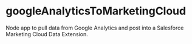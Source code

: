 # googleAnalyticsToMarketingCloud
Node app to pull data from Google Analytics and post into a Salesforce Marketing Cloud Data Extension.
